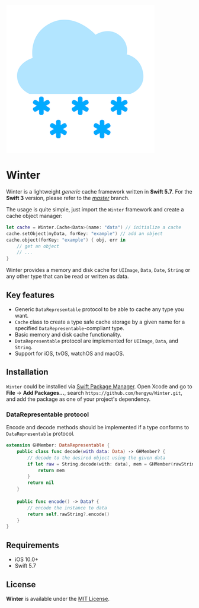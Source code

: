 
![Winter](winter.png)
# Winter

Winter is a lightweight *generic* cache framework written in __Swift 5.7__. For the __Swift 3__ version, please refer to the [*master*](https://github.com/Hengyu/Winter/tree/master) branch. 

The usage is quite simple, just import the `Winter` framework and create a cache object manager:

```swift
let cache = Winter.Cache<Data>(name: "data") // initialize a cache 
cache.setObject(myData, forKey: "example") // add an object
cache.object(forKey: "example") { obj, err in
	// get an object 
	// ...
}
```

Winter provides a memory and disk cache for `UIImage`, `Data`, `Date`, `String` or any other type that can be read or written as data.

## Key features

- Generic `DataRepresentable` protocol to be able to cache any type you want.
- `Cache` class to create a type safe cache storage by a given name for a specified
`DataRepresentable`-compliant type.
- Basic memory and disk cache functionality.
- `DataRepresentable` protocol are implemented for `UIImage`, `Data`, and `String`.
- Support for iOS, tvOS, watchOS and macOS.

## Installation

`Winter` could be installed via [Swift Package Manager](https://www.swift.org/package-manager/). Open Xcode and go to **File** -> **Add Packages...**, search `https://github.com/hengyu/Winter.git`, and add the package as one of your project's dependency.

### DataRepresentable protocol

Encode and decode methods should be implemented if a type conforms to `DataRepresentable` protocol.

```swift
extension GHMember: DataRepresentable {
    public class func decode(with data: Data) -> GHMember? {
    	// decode to the desired object using the given data
        if let raw = String.decode(with: data), mem = GHMember(rawString: raw) {
            return mem
        }
        return nil
    }
    
    public func encode() -> Data? {
    	// encode the instance to data
        return self.rawString?.encode()
    }
}    
```


## Requirements

- iOS 10.0+
- Swift 5.7

## License

**Winter** is available under the [MIT License](LICENSE).
